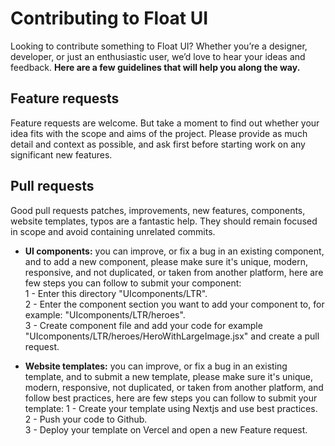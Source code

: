 # Contributing to Float UI

Looking to contribute something to Float UI? Whether you’re a designer, developer, or just an enthusiastic user, we’d love to hear your ideas and feedback. **Here are a few guidelines that will help you along the way.**

## Feature requests

Feature requests are welcome. But take a moment to find out whether your idea
fits with the scope and aims of the project. Please
provide as much detail and context as possible, and ask first before starting work on any significant new features.

## Pull requests

Good pull requests patches, improvements, new features, components, website templates, typos are a fantastic
help. They should remain focused in scope and avoid containing unrelated
commits.

- **UI components:** you can improve, or fix a bug in an existing component, and to add a new component, please make sure it's unique, modern, responsive, and not duplicated, or taken from another platform, here are few steps you can follow to submit your component:<br />
  1 - Enter this directory "UIcomponents/LTR".<br />
  2 - Enter the component section you want to add your component to, for example: "UIcomponents/LTR/heroes". <br />
  3 - Create component file and add your code for example "UIcomponents/LTR/heroes/HeroWithLargeImage.jsx" and create a pull request.

- **Website templates:** you can improve, or fix a bug in an existing template, and to submit a new template, please make sure it's unique, modern, responsive, not duplicated, or taken from another platform, and follow best practices, here are few steps you can follow to submit your template:
  1 - Create your template using Nextjs and use best practices. <br />
  2 - Push your code to Github. <br />
  3 - Deploy your template on Vercel and open a new Feature request.
